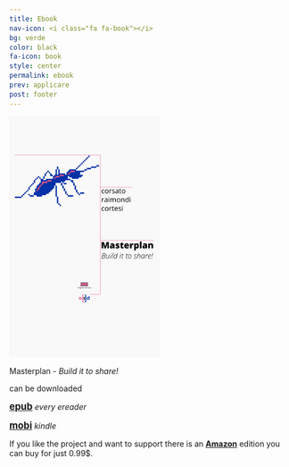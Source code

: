 ```yaml
---
title: Ebook
nav-icon: <i class="fa fa-book"></i>
bg: verde
color: black
fa-icon: book
style: center
permalink: ebook
prev: applicare
post: footer
---
```



[![Copertina Masterplan](ebook/img_ebook/cover_icon_en.png)](http://www.amazon.it/dp/B01A8HX6O6)

Masterplan - *Build it to share!* 

can be downloaded 

[<big>**epub**</big>](ebook/Masterplan_Build_it_to_share_v_1_0_en.epub) *every ereader*

[<big>**mobi**</big>](ebook/Masterplan_Build_it_to_share_v_1_0_en.mobi) *kindle*

<i class="fa fa-2x fa-amazon"></i>

If you like the project and want to support there is an **[Amazon](http://amzn.com/B01BQLXGD4)** edition you can buy for just 0.99$. 
